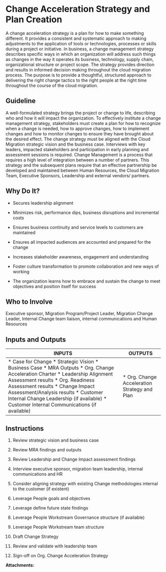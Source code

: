   

  

|    |    |    |    |
| --- | --- | --- | --- |

  

  

**Change Acceleration Strategy and Plan Creation**
==================================================

A change acceleration strategy is a plan for how to make something different. It provides a consistent and systematic approach to making adjustments to the application of tools or technologies, processes or skills during a project or initiative. In business, a change management strategy describes specific ways in which an organization will address such things as changes in the way it operates its business, technology, supply chain, organizational structure or project scope. The strategy provides direction and results in informed decision making throughout the cloud migration process. The purpose is to provide a thoughtful, structured approach to delivering the right change tactics to the right people at the right time throughout the course of the cloud migration.

Guideline
---------

A well-formulated strategy brings the project or change to life, describing who and how it will impact the organization. To effectively institute a change management strategy, stakeholders must create a plan for how to recognize when a change is needed, how to approve changes, how to implement changes and how to monitor changes to ensure they have brought about the desired effect. The change strategy must be aligned with the Cloud Migration strategic vision and the business case. Interviews with key leaders, impacted stakeholders and participation in early planning and assessment sessions is required. Change Management is a process that requires a high level of integration between a number of partners. This strategy and the subsequent plans require that an effective partnership be developed and maintained between Human Resources, the Cloud Migration Team, Executive Sponsors, Leadership and external vendors/ partners.

Why Do It?
----------

*   Secures leadership alignment
*   Minimizes risk, performance dips, business disruptions and incremental costs
    
*   Ensures business continuity and service levels to customers are maintained
    
*   Ensures all impacted audiences are accounted and prepared for the change
    
*   Increases stakeholder awareness, engagement and understanding
    
*   Foster culture transformation to promote collaboration and new ways of working
    
*   The organization learns how to embrace and sustain the change to meet objectives and position itself for success
    

Who to Involve
--------------

Executive sponsor, Migration Program/Project Leader, Migration Change Leader, Internal Change team liaison, internal communications and Human Resources

Inputs and Outputs
------------------

| INPUTS | OUTPUTS |
| --- | --- |
|   *   Case for Change *   Strategic Vision *   Business Case *   MRA Outputs *   Org. Change Acceleration Charter *   Leadership Alignment Assessment results *   Org. Readiness Assessment results *   Change Impact Assessment/Analysis results *   Customer Internal Change Leadership (if available) *   Customer Internal Communications (if available)   |   *   Org. Change Acceleration Strategy and Plan   |

Instructions
------------

1.  Review strategic vision and business case
    
2.  Review MRA findings and outputs
    
3.  Review Leadership and Change Impact assessment findings
    
4.  Interview executive sponsor, migration team leadership, internal communications and HR
    
5.  Consider aligning strategy with existing Change methodologies internal to the customer (if existent)
    
6.  Leverage People goals and objectives
    
7.  Leverage define future state findings
    
8.  Leverage People Workstream Governance structure (if available)
    
9.  Leverage People Workstream team structure
    
10.  Draft Change Strategy
    
11.  Review and validate with leadership team
    
12.  Sign-off on Org. Change Acceleration Strategy

 **Attachments:** 

